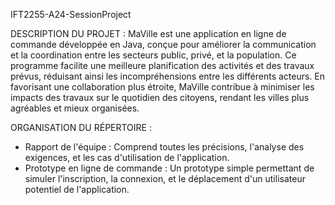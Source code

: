 IFT2255-A24-SessionProject

DESCRIPTION DU PROJET :
MaVille est une application en ligne de commande développée en Java, conçue pour améliorer la communication et la coordination entre les secteurs public, privé, et la population. Ce programme facilite une meilleure planification des activités et des travaux prévus, réduisant ainsi les incompréhensions entre les différents acteurs. En favorisant une collaboration plus étroite, MaVille contribue à minimiser les impacts des travaux sur le quotidien des citoyens, rendant les villes plus agréables et mieux organisées.

ORGANISATION DU RÉPERTOIRE :
- Rapport de l'équipe : Comprend toutes les précisions, l'analyse des exigences, et les cas d'utilisation de l'application.
- Prototype en ligne de commande : Un prototype simple permettant de simuler l'inscription, la connexion, et le déplacement d'un utilisateur potentiel de l'application.